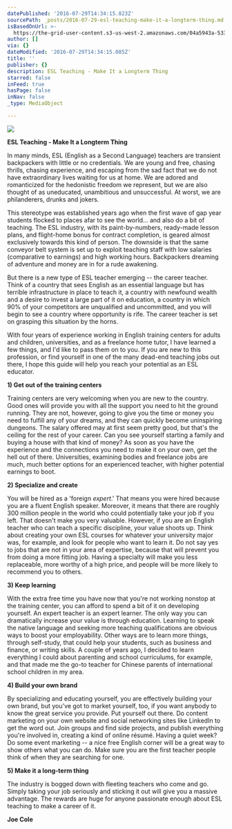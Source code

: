```yaml
---
datePublished: '2016-07-29T14:34:15.823Z'
sourcePath: _posts/2016-07-29-esl-teaching-make-it-a-longterm-thing.md
isBasedOnUrl: >-
  https://the-grid-user-content.s3-us-west-2.amazonaws.com/04a5943a-5332-4bc9-bfc4-8cd5afa609a0.jpg
author: []
via: {}
dateModified: '2016-07-29T14:34:15.085Z'
title: ''
publisher: {}
description: ESL Teaching - Make It a Longterm Thing
starred: false
inFeed: true
hasPage: false
inNav: false
_type: MediaObject

---
```

![](https://the-grid-user-content.s3-us-west-2.amazonaws.com/adc34379-f532-4727-89f3-d1b23303ddb1.jpg)

**ESL Teaching - Make It a Longterm Thing**

In many minds, ESL (English as a Second Language) teachers are transient backpackers with little or no credentials. We are young and free, chasing thrills, chasing experience, and escaping from the sad fact that we do not have extraordinary lives waiting for us at home. We are adored and romanticized for the hedonistic freedom we represent, but we are also thought of as uneducated, unambitious and unsuccessful. At worst, we are philanderers, drunks and jokers.

This stereotype was established years ago when the first wave of gap year students flocked to places afar to see the world... and also do a bit of teaching. The ESL industry, with its paint-by-numbers, ready-made lesson plans, and flight-home bonus for contract completion, is geared almost exclusively towards this kind of person. The downside is that the same conveyor belt system is set up to exploit teaching staff with low salaries (comparative to earnings) and high working hours. Backpackers dreaming of adventure and money are in for a rude awakening.

But there is a new type of ESL teacher emerging -- the career teacher. Think of a country that sees English as an essential language but has terrible infrastructure in place to teach it, a country with newfound wealth and a desire to invest a large part of it on education, a country in which 90% of your competitors are unqualified and uncommitted, and you will begin to see a country where opportunity is rife. The career teacher is set on grasping this situation by the horns.

With four years of experience working in English training centers for adults and children, universities, and as a freelance home tutor, I have learned a few things, and I'd like to pass them on to you. If you are new to this profession, or find yourself in one of the many dead-end teaching jobs out there, I hope this guide will help you reach your potential as an ESL educator.

**1) Get out of the training centers**

Training centers are very welcoming when you are new to the country. Good ones will provide you with all the support you need to hit the ground running. They are not, however, going to give you the time or money you need to fulfill any of your dreams, and they can quickly become uninspiring dungeons. The salary offered may at first seem pretty good, but that's the ceiling for the rest of your career. Can you see yourself starting a family and buying a house with that kind of money? As soon as you have the experience and the connections you need to make it on your own, get the hell out of there. Universities, examining bodies and freelance jobs are much, much better options for an experienced teacher, with higher potential earnings to boot.

**2) Specialize and create**

You will be hired as a 'foreign _expert_.' That means you were hired because you are a fluent English speaker. Moreover, it means that there are roughly 300 million people in the world who could potentially take your job if you left. That doesn't make you very valuable. However, if you are an English teacher who can teach a specific discipline, your value shoots up. Think about creating your own ESL courses for whatever your university major was, for example, and look for people who want to learn it. Do not say yes to jobs that are not in your area of expertise, because that will prevent you from doing a more fitting job. Having a specialty will make you less replaceable, more worthy of a high price, and people will be more likely to recommend you to others.

**3) Keep learning**

With the extra free time you have now that you're not working nonstop at the training center, you can afford to spend a bit of it on developing yourself. An expert teacher is an expert learner. The only way you can dramatically increase your value is through education. Learning to speak the native language and seeking more teaching qualifications are obvious ways to boost your employability. Other ways are to learn more things, through self-study, that could help your students, such as business and finance, or writing skills. A couple of years ago, I decided to learn everything I could about parenting and school curriculums, for example, and that made me the go-to teacher for Chinese parents of international school children in my area.

**4) Build your own brand**

By specializing and educating yourself, you are effectively building your own brand, but you've got to market yourself, too, if you want anybody to know the great service you provide. Put yourself out there. Do content marketing on your own website and social networking sites like LinkedIn to get the word out. Join groups and find side projects, and publish everything you're involved in, creating a kind of online résumé. Having a quiet week? Do some event marketing -- a nice free English corner will be a great way to show others what you can do. Make sure you are the first teacher people think of when they are searching for one.

**5) Make it a long-term thing**

The industry is bogged down with fleeting teachers who come and go. Simply taking your job seriously and sticking it out will give you a massive advantage. The rewards are huge for anyone passionate enough about ESL teaching to make a career of it.

**Joe Cole**